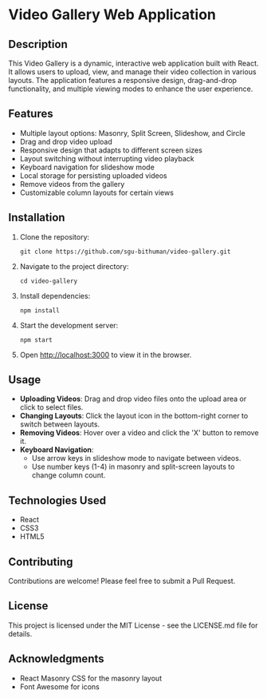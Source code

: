 # Video Gallery Web Application

## Description

This Video Gallery is a dynamic, interactive web application built with React. It allows users to upload, view, and manage their video collection in various layouts. The application features a responsive design, drag-and-drop functionality, and multiple viewing modes to enhance the user experience.

## Features

- Multiple layout options: Masonry, Split Screen, Slideshow, and Circle
- Drag and drop video upload
- Responsive design that adapts to different screen sizes
- Layout switching without interrupting video playback
- Keyboard navigation for slideshow mode
- Local storage for persisting uploaded videos
- Remove videos from the gallery
- Customizable column layouts for certain views

## Installation

1. Clone the repository:
   ```
   git clone https://github.com/sgu-bithuman/video-gallery.git
   ```

2. Navigate to the project directory:
   ```
   cd video-gallery
   ```

3. Install dependencies:
   ```
   npm install
   ```

4. Start the development server:
   ```
   npm start
   ```

5. Open [http://localhost:3000](http://localhost:3000) to view it in the browser.

## Usage

- **Uploading Videos**: Drag and drop video files onto the upload area or click to select files.
- **Changing Layouts**: Click the layout icon in the bottom-right corner to switch between layouts.
- **Removing Videos**: Hover over a video and click the 'X' button to remove it.
- **Keyboard Navigation**: 
  - Use arrow keys in slideshow mode to navigate between videos.
  - Use number keys (1-4) in masonry and split-screen layouts to change column count.

## Technologies Used

- React
- CSS3
- HTML5

## Contributing

Contributions are welcome! Please feel free to submit a Pull Request.

## License

This project is licensed under the MIT License - see the LICENSE.md file for details.

## Acknowledgments

- React Masonry CSS for the masonry layout
- Font Awesome for icons
